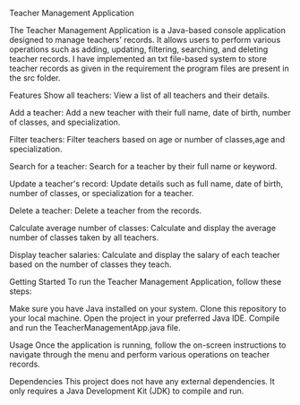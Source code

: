 Teacher Management Application


The Teacher Management Application is a Java-based console application designed to manage teachers' records. It allows users to perform various operations such as adding, updating, filtering, searching, and deleting teacher records. I have implemented an txt file-based system to store teacher records as given in the requirement the program files are present in the src folder.

Features
Show all teachers: View a list of all teachers and their details.

Add a teacher: Add a new teacher with their full name, date of birth, number of classes, and specialization.

Filter teachers: Filter teachers based on age or number of classes,age and specialization.

Search for a teacher: Search for a teacher by their full name or keyword.

Update a teacher's record: Update details such as full name, date of birth, number of classes, or specialization for a teacher.

Delete a teacher: Delete a teacher from the records.

Calculate average number of classes: Calculate and display the average number of classes taken by all teachers.

Display teacher salaries: Calculate and display the salary of each teacher based on the number of classes they teach.


Getting Started
To run the Teacher Management Application, follow these steps:


Make sure you have Java installed on your system.
Clone this repository to your local machine.
Open the project in your preferred Java IDE.
Compile and run the TeacherManagementApp.java file.


Usage
Once the application is running, follow the on-screen instructions to navigate through the menu and perform various operations on teacher records.


Dependencies
This project does not have any external dependencies. It only requires a Java Development Kit (JDK) to compile and run.
